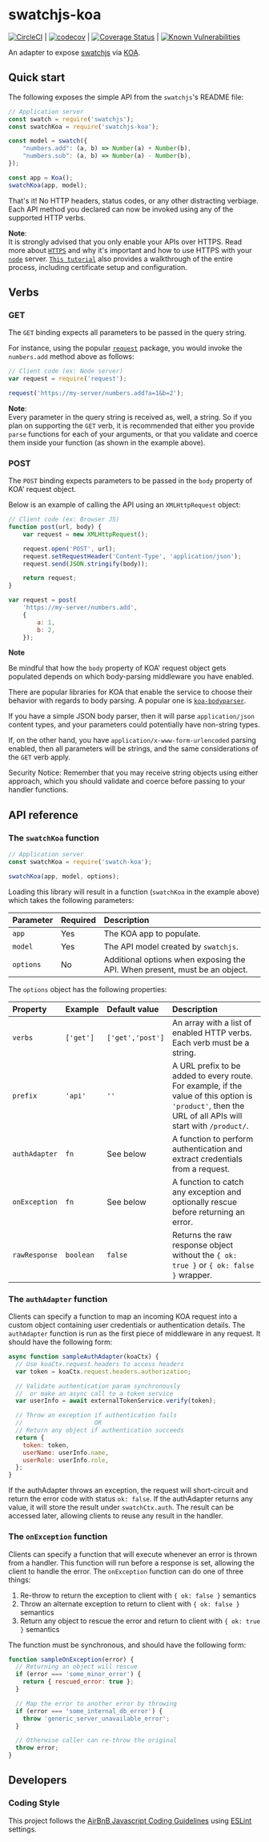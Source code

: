 # swatchjs-koa

[![CircleCI](https://circleci.com/gh/builtforme/swatchjs-koa.svg?style=svg)](https://circleci.com/gh/builtforme/swatchjs-koa) | [![codecov](https://codecov.io/gh/builtforme/swatchjs-koa/branch/master/graph/badge.svg)](https://codecov.io/gh/builtforme/swatchjs-koa) | [![Coverage Status](https://coveralls.io/repos/github/builtforme/swatchjs-koa/badge.svg?branch=master)](https://coveralls.io/github/builtforme/swatchjs-koa?branch=master) | [![Known Vulnerabilities](https://snyk.io/test/github/builtforme/swatchjs-koa/badge.svg)](https://snyk.io/test/github/builtforme/swatchjs-koa)

An adapter to expose [swatchjs]() via [KOA](https://www.npmjs.com/package/koa).

## Quick start

The following exposes the simple API from the `swatchjs`'s README file:

```javascript
// Application server
const swatch = require('swatchjs');
const swatchKoa = require('swatchjs-koa');

const model = swatch({
    "numbers.add": (a, b) => Number(a) + Number(b),
    "numbers.sub": (a, b) => Number(a) - Number(b),
});

const app = Koa();
swatchKoa(app, model);
```

That's it! No HTTP headers, status codes, or any other distracting verbiage.
Each API method you declared can now be invoked using any of the supported HTTP
verbs.

**Note**:<br/>
It is strongly advised that you only enable your APIs over HTTPS. Read more
about [`HTTPS`](https://en.wikipedia.org/wiki/HTTPS#Overview) and why it's important
and how to use HTTPS with your [`node`](https://nodejs.org/api/https.html) server.
[`This tutorial`](https://engineering.circle.com/https-authorized-certs-with-node-js-315e548354a2)
also provides a walkthrough of the entire process, including certificate setup and configuration.

## Verbs

### GET

The `GET` binding expects all parameters to be passed in the query string.

For instance, using the popular [`request`](https://www.npmjs.com/package/request)
package, you would invoke the `numbers.add` method above as follows:

```javascript
// Client code (ex: Node server)
var request = require('request');

request('https://my-server/numbers.add?a=1&b=2');
```

**Note**:<br/>
Every parameter in the query string is received as, well, a string. So if you
plan on supporting the `GET` verb, it is recommended that either you provide
`parse` functions for each of your arguments, or that you validate and coerce
them inside your function (as shown in the example above).

### POST

The `POST` binding expects parameters to be passed in the `body` property of
KOA' request object.

Below is an example of calling the API using an `XMLHttpRequest` object:

```javascript
// Client code (ex: Browser JS)
function post(url, body) {
    var request = new XMLHttpRequest();

    request.open('POST', url);
    request.setRequestHeader('Content-Type', 'application/json');
    request.send(JSON.stringify(body));

    return request;
}

var request = post(
    'https://my-server/numbers.add',
    {
        a: 1,
        b: 2,
    });
```

**Note**<br/>

Be mindful that how the `body` property of KOA' request object gets
populated depends on which body-parsing middleware you have enabled.

There are popular libraries for KOA that enable the service to choose their
behavior with regards to body parsing. A popular one is
[`koa-bodyparser`](https://www.npmjs.com/package/koa-bodyparser).

If you have a simple JSON body parser, then it will parse `application/json`
content types, and your parameters could potentially have non-string types.

If, on the other hand, you have `application/x-www-form-urlencoded` parsing
enabled, then all parameters will be strings, and the same considerations of the
`GET` verb apply.

Security Notice: Remember that you may receive string objects using either approach,
which you should validate and coerce before passing to your handler functions.

## API reference

### The `swatchKoa` function

```javascript
// Application server
const swatchKoa = require('swatch-koa');

swatchKoa(app, model, options);
```

Loading this library will result in a function  (`swatchKoa` in the
example above) which takes the following parameters:

| Parameter | Required  | Description   |
|:---       |:---       |:---           |
|`app`      | Yes       | The KOA app to populate.              |
|`model`    | Yes       | The API model created by `swatchjs`.      |
|`options`  | No        | Additional options when exposing the API. When present, must be an object. |

The `options` object has the following properties:

| Property     | Example   | Default value     | Description   |
|:---          |:---       |:---               |:---           |
|`verbs`       |`['get']`  |`['get','post']`   | An array with a list of enabled HTTP verbs. Each verb must be a string. |
|`prefix`      |`'api'`    |`''`               | A URL prefix to be added to every route. For example, if the value of this option is `'product'`, then the URL of all APIs will start with `/product/`.   |
|`authAdapter` |`fn`       |See below          | A function to perform authentication and extract credentials from a request. |
|`onException` |`fn`       |See below          | A function to catch any exception and optionally rescue before returning an error. |
|`rawResponse` |`boolean`  |`false`            | Returns the raw response object without the `{ ok: true }` or `{ ok: false }` wrapper. |

### The `authAdapter` function

Clients can specify a function to map an incoming KOA request into a custom
object containing user credentials or authentication details. The `authAdapter`
function is run as the first piece of middleware in any request. It should
have the following form:

```javascript
async function sampleAuthAdapter(koaCtx) {
  // Use koaCtx.request.headers to access headers
  var token = koaCtx.request.headers.authorization;

  // Validate authentication param synchronously
  //  or make an async call to a token service
  var userInfo = await externalTokenService.verify(token);

  // Throw an exception if authentication fails
  //                    OR
  // Return any object if authentication succeeds
  return {
    token: token,
    userName: userInfo.name,
    userRole: userInfo.role,
  };
}
```

If the authAdapter throws an exception, the request will short-circuit
and return the error code with status `ok: false`. If the authAdapter returns
any value, it will store the result under `swatchCtx.auth`. The result can
be accessed later, allowing clients to reuse any result in the handler.

### The `onException` function

Clients can specify a function that will execute whenever an error is thrown
from a handler. This function will run before a response is set, allowing the
client to handle the error. The `onException` function can do one of three things:

1. Re-throw to return the exception to client with `{ ok: false }` semantics
2. Throw an alternate exception to return to client with `{ ok: false }` semantics
3. Return any object to rescue the error and return to client with `{ ok: true }` semantics

The function must be synchronous, and should have the following form:

```javascript
function sampleOnException(error) {
  // Returning an object will rescue
  if (error === 'some_minor_error') {
    return { rescued_error: true };
  }

  // Map the error to another error by throwing
  if (error === 'some_internal_db_error') {
    throw 'generic_server_unavailable_error';
  }

  // Otherwise caller can re-throw the original
  throw error;
}
```

## Developers

### Coding Style

This project follows the [AirBnB Javascript Coding Guidelines](https://github.com/airbnb/javascript) using [ESLint](http://eslint.org/) settings.
